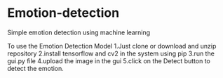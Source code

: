 # Emotion-detection
Simple emotion detection using machine learning

To use the Emotion Detection Model 
1.Just clone or download and unzip repository 
2.install tensorflow and cv2 in the system using pip 
3.run the gui.py file 
4.upload the image in the gui 
5.click on the Detect button to detect the emotion.
